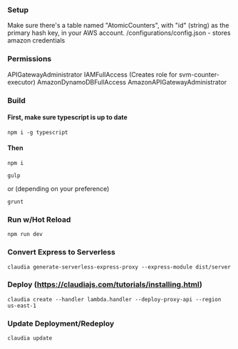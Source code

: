 ### Setup
  Make sure there's a table named "AtomicCounters", with "id" (string) as the primary hash key, in your AWS account.
  /configurations/config.json - stores amazon credentials

### Permissions
  APIGatewayAdministrator
  IAMFullAccess (Creates role for svm-counter-executor)
  AmazonDynamoDBFullAccess
  AmazonAPIGatewayAdministrator

### Build
#### First, make sure typescript is up to date
  ```
  npm i -g typescript
  ```

#### Then  
  ```
  npm i
  ```

  ```
  gulp
  ```

  or (depending on your preference)

  ```
  grunt
  ```

### Run w/Hot Reload
  `npm run dev`

### Convert Express to Serverless
  `claudia generate-serverless-express-proxy --express-module dist/server`

### Deploy (https://claudiajs.com/tutorials/installing.html)
  `claudia create --handler lambda.handler --deploy-proxy-api --region us-east-1`

### Update Deployment/Redeploy
  `claudia update`
